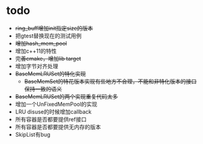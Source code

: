 # todo
+ ~~ring_buff增加init指定size的版本~~
+ 把gtest替换现在的测试用例
+ ~~增加hash_mem_pool~~
+ 增加c++11的特性
+ ~~完善cmake，增加lib target~~
+ 增加字节对齐处理
+ ~~BaseMemLRUSet的特化实现~~
   + ~~BaseMemSet的特花版本实现有些地方不合理，不能和非特化版本的接口保持一致的语义~~
+ ~~BaseMemLRUSet的两个实现重复代码太多~~
+ 增加一个UnFixedMemPool的实现
+ LRU disuse的时候增加callback
+ 所有容器是否都要提供ref接口
+ 所有容器是否都要提供无内存的版本
+ SkipList有bug
